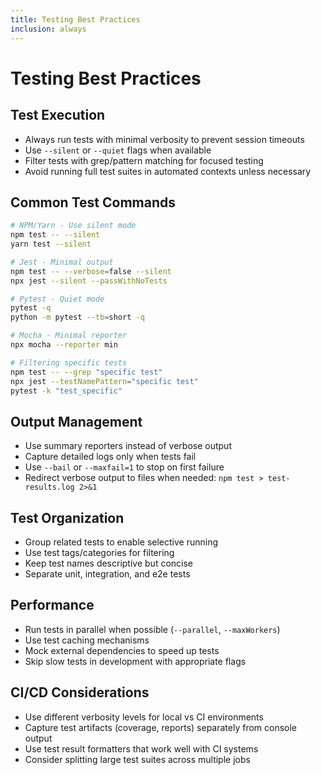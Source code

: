 ```yaml
---
title: Testing Best Practices
inclusion: always
---
```


# Testing Best Practices

## Test Execution
- Always run tests with minimal verbosity to prevent session timeouts
- Use `--silent` or `--quiet` flags when available
- Filter tests with grep/pattern matching for focused testing
- Avoid running full test suites in automated contexts unless necessary

## Common Test Commands
```bash
# NPM/Yarn - Use silent mode
npm test -- --silent
yarn test --silent

# Jest - Minimal output
npm test -- --verbose=false --silent
npx jest --silent --passWithNoTests

# Pytest - Quiet mode
pytest -q
python -m pytest --tb=short -q

# Mocha - Minimal reporter
npx mocha --reporter min

# Filtering specific tests
npm test -- --grep "specific test"
npx jest --testNamePattern="specific test"
pytest -k "test_specific"
```

## Output Management
- Use summary reporters instead of verbose output
- Capture detailed logs only when tests fail
- Use `--bail` or `--maxfail=1` to stop on first failure
- Redirect verbose output to files when needed: `npm test > test-results.log 2>&1`

## Test Organization
- Group related tests to enable selective running
- Use test tags/categories for filtering
- Keep test names descriptive but concise
- Separate unit, integration, and e2e tests

## Performance
- Run tests in parallel when possible (`--parallel`, `--maxWorkers`)
- Use test caching mechanisms
- Mock external dependencies to speed up tests
- Skip slow tests in development with appropriate flags

## CI/CD Considerations
- Use different verbosity levels for local vs CI environments
- Capture test artifacts (coverage, reports) separately from console output
- Use test result formatters that work well with CI systems
- Consider splitting large test suites across multiple jobs